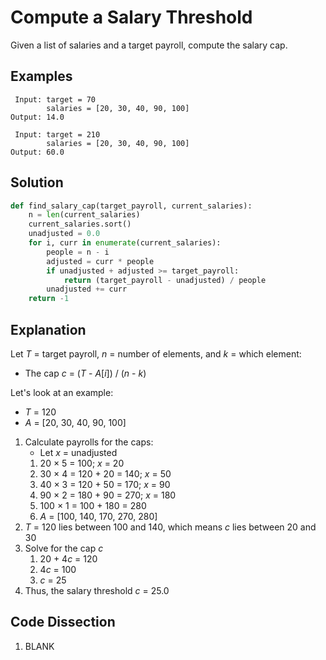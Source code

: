 # Compute a Salary Threshold
Given a list of salaries and a target payroll, compute the salary cap.

## Examples
```
 Input: target = 70
        salaries = [20, 30, 40, 90, 100]
Output: 14.0

 Input: target = 210
        salaries = [20, 30, 40, 90, 100]
Output: 60.0
```

## Solution
```python
def find_salary_cap(target_payroll, current_salaries):
    n = len(current_salaries)
    current_salaries.sort()
    unadjusted = 0.0
    for i, curr in enumerate(current_salaries):
        people = n - i
        adjusted = curr * people
        if unadjusted + adjusted >= target_payroll:
            return (target_payroll - unadjusted) / people
        unadjusted += curr
    return -1
```

## Explanation
Let _T_ = target payroll, _n_ = number of elements, and _k_ = which element:
* The cap _c_ = (_T_ - _A_[_i_]) / (_n_ - _k_)

Let's look at an example:
* _T_ = 120
* _A_ = [20, 30, 40, 90, 100]
1. Calculate payrolls for the caps:
    * Let _x_ = unadjusted
    1. 20 &times; 5 = 100; _x_ = 20
    2. 30 &times; 4 = 120 + 20 = 140; _x_ = 50
    3. 40 &times; 3 = 120 + 50 = 170; _x_ = 90
    4. 90 &times; 2 = 180 + 90 = 270; _x_ = 180
    5. 100 &times; 1 = 100 + 180 = 280
    6. _A_ = [100, 140, 170, 270, 280]
2. _T_ = 120 lies between 100 and 140, which means _c_ lies between 20 and 30
3. Solve for the cap _c_
    1. 20 + 4*c* = 120
    2. 4*c* = 100
    3. _c_ = 25
4. Thus, the salary threshold _c_ = 25.0

## Code Dissection
1. BLANK